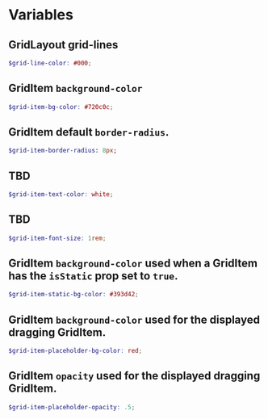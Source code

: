# Variables

## GridLayout grid-lines
```scss
$grid-line-color: #000;
```


## GridItem `background-color`
```scss
$grid-item-bg-color: #720c0c;
```


## GridItem default `border-radius`.
```sass
$grid-item-border-radius: 8px;
```

## TBD
```scss
$grid-item-text-color: white;
```


## TBD
```scss
$grid-item-font-size: 1rem;
```


## GridItem `background-color` used when a GridItem has the `isStatic` prop set to `true`. 
```scss
$grid-item-static-bg-color: #393d42;
```


## GridItem `background-color` used for the displayed dragging GridItem.
```scss
$grid-item-placeholder-bg-color: red;
```


## GridItem `opacity` used for the displayed dragging GridItem.
```scss
$grid-item-placeholder-opacity: .5;
```
